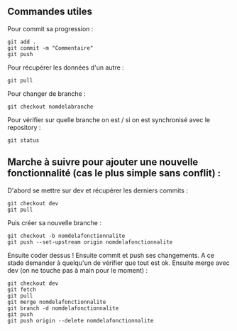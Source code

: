 ## Commandes utiles

Pour commit sa progression :

```
git add .
git commit -m "Commentaire"
git push
```

Pour récupérer les données d'un autre :

```
git pull
```

Pour changer de branche :

```
git checkout nomdelabranche
```

Pour vérifier sur quelle branche on est / si on est synchronisé avec le repository :

```
git status
```

## Marche à suivre pour ajouter une nouvelle fonctionnalité (cas le plus simple sans conflit) :

D'abord se mettre sur dev et récupérer les derniers commits :

```
git checkout dev
git pull
```

Puis créer sa nouvelle branche :

```
git checkout -b nomdelafonctionnalite
git push --set-upstream origin nomdelafonctionnalite
```

Ensuite coder dessus !
Ensuite commit et push ses changements. A ce stade demander à quelqu'un de vérifier que tout est ok.
Ensuite merge avec dev (on ne touche pas à main pour le moment) :

```
git checkout dev
git fetch
git pull
git merge nomdelafonctionnalite
git branch -d nomdelafonctionnalite
git push
git push origin --delete nomdelafonctionnalite
```
